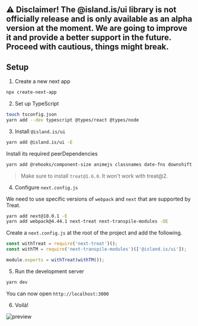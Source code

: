 ## ⚠️ Disclaimer! The @island.is/ui library is not officially release and is only available as an alpha version at the moment. We are going to improve it and provide a better support in the future. Proceed with cautious, things might break.

## Setup

1. Create a new next app

```bash
npx create-next-app
```

2. Set up TypeScript

```bash
touch tsconfig.json
yarn add --dev typescript @types/react @types/node
```

3. Install `@island.is/ui`

```bash
yarn add @island.is/ui -E
```

Install its required peerDependencies

```bash
yarn add @rehooks/component-size animejs classnames date-fns downshift hypher lodash markdown-to-jsx react react-animate-height react-datepicker react-dropzone react-keyed-flatten-children react-select react-toastify react-use reakit treat@1.6.0 -E
```

> Make sure to install `treat@1.6.0`. It won't work with treat@2.

4. Configure `next.config.js`

We need to use specific versions of `webpack` and `next` that are supported by Treat.

```bash
yarn add next@10.0.1 -E
yarn add webpack@4.44.1 next-treat next-transpile-modules -DE
```

Create a `next.config.js` at the root of the project and add the following.

```javascript
const withTreat = require('next-treat')();
const withTM = require('next-transpile-modules')(['@island.is/ui']);

module.exports = withTreat(withTM());
```

5. Run the development server

```bash
yarn dev
```

You can now open `http://localhost:3000`

6. Voilà!

![preview](https://user-images.githubusercontent.com/937328/112627694-d7304400-8e29-11eb-8cac-1f5a6aab7cac.jpg)
